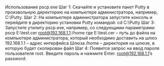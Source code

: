 Использование pscp.exe
Шаг 1:    Скачайте и установите пакет Putty в произвольную директорию на компьютере администратора, например, С:\Putty.
Шаг 2:    На компьютере администратора запустите консоль и перейдите в директорию установки Putty командой:
cd C:\Putty
Шаг 3:    Запустите утилиту pscp.exe, например, со следующими параметрами:
pscp E:\test.cer root@192.168.1.1:/home
где
E:\test.cer – путь до файла на компьютере администратора, который необходимо доставить на шлюз
192.168.1.1 – адрес интерфейса Шлюза
/home – директория на шлюзе, в которую будет скопирован файл
Шаг 4:    Появится запрос на ввод пароля пользователя root. Введите пароль и нажмите Enter.
root@192.168.1.1’s password:

